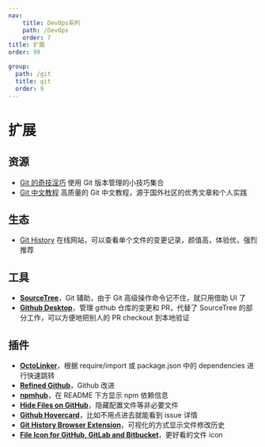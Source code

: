 ```yaml
---
nav:
    title: DevOps系列
    path: /DevOps
    order: 7
title: 扩展
order: 99

group:
  path: /git
  title: git
  order: 9
---
```


# 扩展

## 资源

- [Git 的奇技淫巧](https://github.com/pomber/git-history) 使用 Git 版本管理的小技巧集合
- [Git 中文教程](https://github.com/geeeeeeeeek/git-recipes) 高质量的 Git 中文教程，源于国外社区的优秀文章和个人实践

## 生态

- [Git History](https://github.com/pomber/git-history) 在线网站，可以查看单个文件的变更记录，颜值高，体验优，强烈推荐

## 工具

- [**SourceTree**](https://www.sourcetreeapp.com/)，Git 辅助，由于 Git 高级操作命令记不住，就只用借助 UI 了
- [**Github Desktop**](https://github.com/desktop/desktop)，管理 github 仓库的变更和 PR，代替了 SourceTree 的部分工作，可以方便地把别人的 PR checkout 到本地验证

## 插件

- [**OctoLinker**](https://github.com/OctoLinker/browser-extension)，根据 require/import 或 package.json 中的 dependencies 进行快速跳转
- [**Refined Github**](https://github.com/sindresorhus/refined-github)，Github 改进
- [**npmhub**](https://github.com/npmhub/npmhub)，在 README 下方显示 npm 依赖信息
- [**Hide Files on GitHub**](https://github.com/sindresorhus/hide-files-on-github)，隐藏配置文件等非必要文件
- [**Github Hovercard**](https://github.com/Justineo/github-hovercard)，比如不用点进去就能看到 issue 详情
- [**Git History Browser Extension**](https://chrome.google.com/webstore/detail/git-history-browser-exten/laghnmifffncfonaoffcndocllegejnf)，可视化的方式显示文件修改历史
- [**File Icon for GitHub, GitLab and Bitbucket**](https://chrome.google.com/webstore/detail/file-icon-for-github-gitl/ficfmibkjjnpogdcfhfokmihanoldbfe)，更好看的文件 icon
